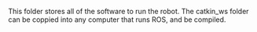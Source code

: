 This folder stores all of the software to run the robot. The catkin_ws folder can be coppied into any computer that runs ROS, and be compiled.